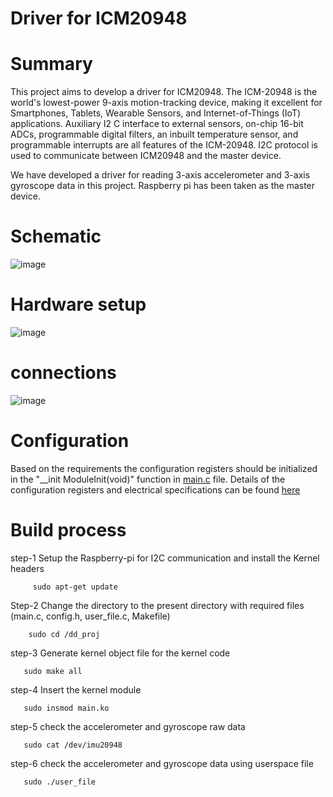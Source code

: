 # Driver for ICM20948
# Summary
This project aims to develop a driver for ICM20948. The ICM-20948 is the world's lowest-power 9-axis motion-tracking device, making it excellent for Smartphones, Tablets, Wearable Sensors, and Internet-of-Things (IoT) applications. Auxiliary I2 C interface to external sensors, on-chip 16-bit ADCs, programmable digital filters, an inbuilt temperature sensor, and programmable interrupts are all features of the ICM-20948. I2C protocol is used to communicate between ICM20948 and the master device.  

We have developed a driver for reading 3-axis accelerometer and 3-axis gyroscope data in this project. Raspberry pi has been taken as the master device. 
# Schematic 
![image](https://user-images.githubusercontent.com/90763629/145373028-6ca682a6-c2c1-4471-b61c-f9386ed8a095.png)
# Hardware setup
![image](https://user-images.githubusercontent.com/90763629/145373639-8580bc20-f7b5-43c4-8e68-c7d0b5146165.png)
# connections
![image](https://user-images.githubusercontent.com/90763629/145374843-72a5760e-107b-452c-8bf7-5c5a2530f6a4.png)
# Configuration
Based on the requirements the configuration registers should be initialized in the "__init ModuleInit(void)" function in [main.c](https://github.com/h20201400222/ICM_20948/blob/8e1a77092dd8b29bf0f5aa57149a00e664e33473/main.c#L196) file.
Details of the configuration registers and electrical specifications can be found [here](https://www.waveshare.com/w/upload/1/18/DS-000189-ICM-20948-v1.3.pdf)


# Build process

step-1
Setup the Raspberry-pi for I2C communication and install the Kernel headers

         sudo apt-get update
Step-2
Change the directory to the present directory with required files (main.c, config.h, user_file.c, Makefile)

        sudo cd /dd_proj
step-3
Generate kernel object file  for the kernel code

       sudo make all
step-4
Insert the kernel module 

       sudo insmod main.ko
step-5
check the accelerometer and gyroscope raw data 

       sudo cat /dev/imu20948
step-6
check the accelerometer and gyroscope data using userspace file

       sudo ./user_file
